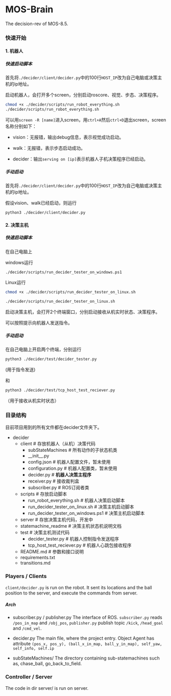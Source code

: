 # MOS-Brain

The decision-rev of MOS-8.5.

### 快速开始

#### 1. 机器人

##### 快速启动脚本

首先将`./decider/client/decider.py`中的100行`HOST_IP`改为自己电脑或决策主机的ip地址。

启动机器人，会打开多个screen，分别启动roscore、视觉、步态、决策程序。

```bash
chmod +x ./decider/scripts/run_robot_everything.sh
./decider/scripts/run_robot_everything.sh
```

可以用`screen -R [name]`进入screen，用`ctrl+A`然后`ctrl+D`退出screen，screen名称分别如下：

- vision：无报错，输出debug信息，表示视觉成功启动。

- walk：无报错，表示步态启动成功。

- decider：输出`serving on [ip]`表示机器人子机决策程序已经启动。

##### 手动启动

首先将`./decider/client/decider.py`中的100行`HOST_IP`改为自己电脑或决策主机的ip地址。

假设vision、walk已经启动，则运行

```bash
python3 ./decider/client/decider.py
```

#### 2. 决策主机

##### 快速启动脚本

在自己电脑上

windows运行  

```bash
./decider/scripts/run_decider_tester_on_windows.ps1
```

Linux运行  

```bash
chmod +x ./decider/scripts/run_decider_tester_on_linux.sh

./decider/scripts/run_decider_tester_on_linux.sh
```  

 启动决策主机，会打开2个终端窗口，分别启动接收从机实时状态、决策程序。

可以按照提示向机器人发送指令。

##### 手动启动

在自己电脑上开启两个终端，分别运行

```bash
python3 ./decider/test/decider_tester.py
```

(用于指令发送)

和

```bash
python3 ./decider/test/tcp_host_test_reciever.py
```

（用于接收从机实时状态）

### 目录结构

目前项目用到的所有文件都在decider文件夹下。

- decider
  - client # 存放机器人（从机）决策代码
    - subStateMachines # 所有动作的子状态机类
    - \_\_init\_\_.py
    - config.json # 机器人配置文件，暂未使用
    - configuration.py # 机器人配置类，暂未使用
    - decider.py # **机器人决策主程序**
    - receiver.py # 接收裁判盒
    - subscriber.py # ROS订阅者类
  - scripts # 存放启动脚本
    - run_robot_everything.sh # 机器人决策启动脚本
    - run_decider_tester_on_linux.sh # 决策主机启动脚本
    - run_decider_tester_on_windows.ps1 # 决策主机启动脚本
  - server # 存放决策主机代码，开发中
  - statemachine_readme # 决策主机状态机说明文档
  - test # 决策主机测试代码
    - decider_tester.py # 机器人控制指令发送程序
    - tcp_host_test_reciever.py # 机器人心跳包接收程序
  - README.md # 参数和接口说明
  - requirements.txt
  - transitions.md

### Players / Clients

```client/decider.py``` is run on the robot. It sent its locations and the ball position to the server, and execute the commands from server. 

##### Arch

* subscriber.py / publisher.py
    The interface of ROS. ```subscriber.py``` reads ```/pos_in_map``` and ```/obj_pos```, ```publisher.py``` publish topic ```/kick```, ```/head_goal``` and ```/cmd_vel```.

* decider.py
    The main file, where the project entry. 
    Object Agent has attribute ```(pos_x, pos_y), (ball_x_in_map, ball_y_in_map), self_yaw, self_info, self.ip```

* subStateMachines/
    The directory containing sub-statemachines such as, chase_ball, go_back_to_field.


### Controller / Server

The code in dir server/ is run on server.  
